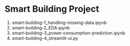 # Smart Building Project

1. smart-building-1_handling-missing-data.ipynb
2. smart-building-2_EDA.ipynb
3. smart-building-3_power-consumption-prediction.ipynb
4. smart-building-4_streamlit-ui.py


